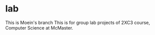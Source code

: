 # lab
This is Moein's branch
This is for group lab projects of 2XC3 course, Computer Science at McMaster.
